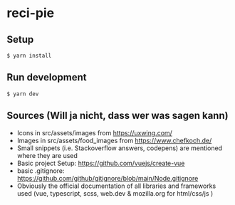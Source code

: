 # reci-pie

## Setup

```console
$ yarn install
```

## Run development

```console
$ yarn dev
```

## Sources (Will ja nicht, dass wer was sagen kann)

-   Icons in src/assets/images from https://uxwing.com/
-   Images in src/assets/food_images from https://www.chefkoch.de/
-   Small snippets (i.e. Stackoverflow answers, codepens) are mentioned where they are used
-   Basic project Setup: https://github.com/vuejs/create-vue
-   basic .gitignore: https://github.com/github/gitignore/blob/main/Node.gitignore
-   Obviously the official documentation of all libraries and frameworks used (vue, typescript, scss, web.dev & mozilla.org for html/css/js )
